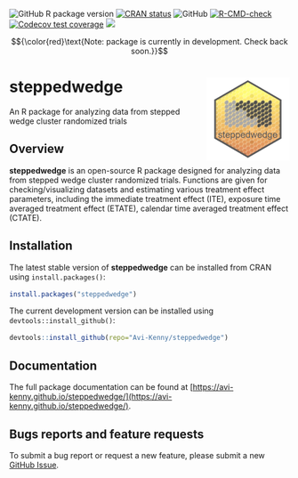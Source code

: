 <!-- badges: start -->
  ![GitHub R package version](https://img.shields.io/github/r-package/v/Avi-Kenny/steppedwedge)
  [![CRAN status](https://www.r-pkg.org/badges/version/steppedwedge)](https://CRAN.R-project.org/package=steppedwedge)
  ![GitHub](https://img.shields.io/github/license/Avi-Kenny/steppedwedge)
  [![R-CMD-check](https://github.com/Avi-Kenny/steppedwedge/actions/workflows/R-CMD-check.yml/badge.svg)](https://github.com/Avi-Kenny/steppedwedge/actions/workflows/R-CMD-check.yml)
  [![Codecov test coverage](https://codecov.io/gh/Avi-Kenny/steppedwedge/graph/badge.svg)](https://app.codecov.io/gh/Avi-Kenny/steppedwedge)
  [![](https://cranlogs.r-pkg.org/badges/steppedwedge)](https://CRAN.R-project.org/package=steppedwedge)
<!-- badges: end -->

$${\color{red}\text{Note: package is currently in development. Check back soon.}}$$

# steppedwedge <img src='man/figures/logo.png' align="right" height="150" />

An R package for analyzing data from stepped wedge cluster randomized trials

## Overview

**steppedwedge** is an open-source R package designed for analyzing data from stepped wedge cluster randomized trials. Functions are given for checking/visualizing datasets and estimating various treatment effect parameters, including the immediate treatment effect (ITE), exposure time averaged treatment effect (ETATE), calendar time averaged treatment effect (CTATE).

## Installation

The latest stable version of **steppedwedge** can be installed from CRAN using `install.packages()`:

```R
install.packages("steppedwedge")
```

The current development version can be installed using `devtools::install_github()`:

```R
devtools::install_github(repo="Avi-Kenny/steppedwedge")
```

## Documentation

The full package documentation can be found at [https://avi-kenny.github.io/steppedwedge/](https://avi-kenny.github.io/steppedwedge/).

## Bugs reports and feature requests

To submit a bug report or request a new feature, please submit a new [GitHub Issue](https://github.com/Avi-Kenny/steppedwedge/issues).
